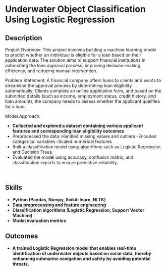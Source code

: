 <h1>Underwater Object Classification Using Logistic Regression</h1>


<h2>Description</h2>
Project Overview:
This project involves building a machine learning model to predict whether an individual is eligible for a loan based on their application data. The solution aims to support financial institutions in automating the loan approval process, improving decision-making efficiency, and reducing manual intervention.

Problem Statement:
A financial company offers loans to clients and wants to streamline the approval process by determining loan eligibility automatically. Clients complete an online application form, and based on the submitted details (such as income, employment status, credit history, and loan amount), the company needs to assess whether the applicant qualifies for a loan.

Model Approach:
- <b>Collected and explored a dataset containing various applicant features and corresponding loan eligibility outcomes</b> 
- </b>Preprocessed the data:
Handled missing values and outliers
-Encoded categorical variables
-Scaled numerical features </b>
- </b>Built a classification model using algorithms such as Logistic Regression and Decision Trees.</b>
- </b>Evaluated the model using accuracy, confusion matrix, and classification reports to ensure predictive reliability.</b>
<br />


<h2>Skills </h2>

- <b>Python (Pandas, Numpy, Scikit-learn, NLTK)</b>
- <b>Data preprocessing and feature engineering</b>
- <b>Classification algorithms (Logistic Regression, Support Vector Machine)</b>
- <b>Model evaluation metrics </b>



<h2>Outcomes </h2>

- <b>A trained Logistic Regression model that enables real-time identification of underwater objects based on sonar data, thereby enhancing submarine navigation and safety by avoiding potential threats.</b>
